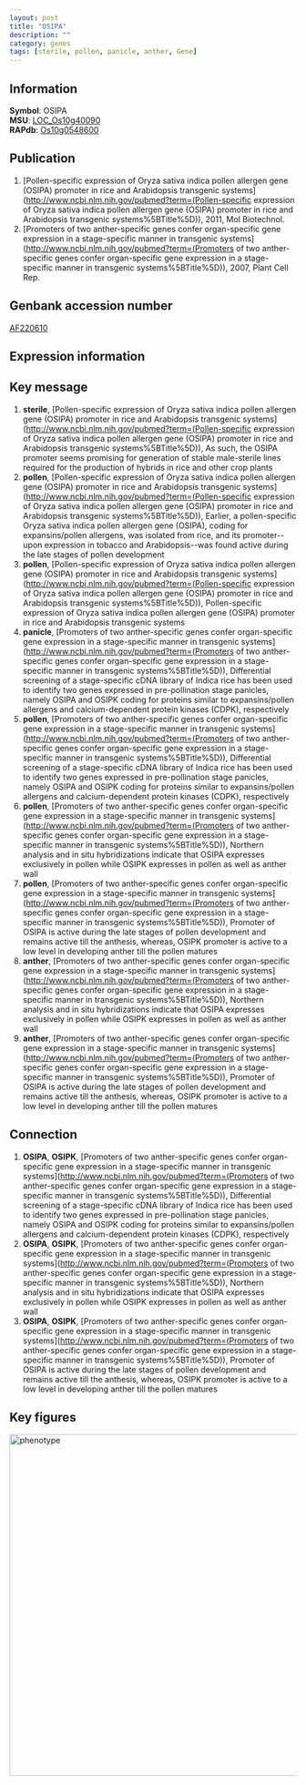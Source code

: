 ```yaml
---
layout: post
title: "OSIPA"
description: ""
category: genes
tags: [sterile, pollen, panicle, anther, Gene]
---
```


## Information
__Symbol__: OSIPA  
__MSU__: [LOC_Os10g40090](http://rice.plantbiology.msu.edu/cgi-bin/ORF_infopage.cgi?orf=LOC_Os10g40090)  
__RAPdb__: [Os10g0548600](http://rapdb.dna.affrc.go.jp/viewer/gbrowse_details/irgsp1?name=Os10g0548600)  

## Publication
1. [Pollen-specific expression of Oryza sativa indica pollen allergen gene (OSIPA) promoter in rice and Arabidopsis transgenic systems](http://www.ncbi.nlm.nih.gov/pubmed?term=(Pollen-specific expression of Oryza sativa indica pollen allergen gene (OSIPA) promoter in rice and Arabidopsis transgenic systems%5BTitle%5D)), 2011, Mol Biotechnol.
2. [Promoters of two anther-specific genes confer organ-specific gene expression in a stage-specific manner in transgenic systems](http://www.ncbi.nlm.nih.gov/pubmed?term=(Promoters of two anther-specific genes confer organ-specific gene expression in a stage-specific manner in transgenic systems%5BTitle%5D)), 2007, Plant Cell Rep.

## Genbank accession number
[AF220610](http://www.ncbi.nlm.nih.gov/nuccore/AF220610)

## Expression information

## Key message
1. __sterile__, [Pollen-specific expression of Oryza sativa indica pollen allergen gene (OSIPA) promoter in rice and Arabidopsis transgenic systems](http://www.ncbi.nlm.nih.gov/pubmed?term=(Pollen-specific expression of Oryza sativa indica pollen allergen gene (OSIPA) promoter in rice and Arabidopsis transgenic systems%5BTitle%5D)),  As such, the OSIPA promoter seems promising for generation of stable male-sterile lines required for the production of hybrids in rice and other crop plants
2. __pollen__, [Pollen-specific expression of Oryza sativa indica pollen allergen gene (OSIPA) promoter in rice and Arabidopsis transgenic systems](http://www.ncbi.nlm.nih.gov/pubmed?term=(Pollen-specific expression of Oryza sativa indica pollen allergen gene (OSIPA) promoter in rice and Arabidopsis transgenic systems%5BTitle%5D)), Earlier, a pollen-specific Oryza sativa indica pollen allergen gene (OSIPA), coding for expansins/pollen allergens, was isolated from rice, and its promoter--upon expression in tobacco and Arabidopsis--was found active during the late stages of pollen development
3. __pollen__, [Pollen-specific expression of Oryza sativa indica pollen allergen gene (OSIPA) promoter in rice and Arabidopsis transgenic systems](http://www.ncbi.nlm.nih.gov/pubmed?term=(Pollen-specific expression of Oryza sativa indica pollen allergen gene (OSIPA) promoter in rice and Arabidopsis transgenic systems%5BTitle%5D)), Pollen-specific expression of Oryza sativa indica pollen allergen gene (OSIPA) promoter in rice and Arabidopsis transgenic systems
4. __panicle__, [Promoters of two anther-specific genes confer organ-specific gene expression in a stage-specific manner in transgenic systems](http://www.ncbi.nlm.nih.gov/pubmed?term=(Promoters of two anther-specific genes confer organ-specific gene expression in a stage-specific manner in transgenic systems%5BTitle%5D)), Differential screening of a stage-specific cDNA library of Indica rice has been used to identify two genes expressed in pre-pollination stage panicles, namely OSIPA and OSIPK coding for proteins similar to expansins/pollen allergens and calcium-dependent protein kinases (CDPK), respectively
5. __pollen__, [Promoters of two anther-specific genes confer organ-specific gene expression in a stage-specific manner in transgenic systems](http://www.ncbi.nlm.nih.gov/pubmed?term=(Promoters of two anther-specific genes confer organ-specific gene expression in a stage-specific manner in transgenic systems%5BTitle%5D)), Differential screening of a stage-specific cDNA library of Indica rice has been used to identify two genes expressed in pre-pollination stage panicles, namely OSIPA and OSIPK coding for proteins similar to expansins/pollen allergens and calcium-dependent protein kinases (CDPK), respectively
6. __pollen__, [Promoters of two anther-specific genes confer organ-specific gene expression in a stage-specific manner in transgenic systems](http://www.ncbi.nlm.nih.gov/pubmed?term=(Promoters of two anther-specific genes confer organ-specific gene expression in a stage-specific manner in transgenic systems%5BTitle%5D)),  Northern analysis and in situ hybridizations indicate that OSIPA expresses exclusively in pollen while OSIPK expresses in pollen as well as anther wall
7. __pollen__, [Promoters of two anther-specific genes confer organ-specific gene expression in a stage-specific manner in transgenic systems](http://www.ncbi.nlm.nih.gov/pubmed?term=(Promoters of two anther-specific genes confer organ-specific gene expression in a stage-specific manner in transgenic systems%5BTitle%5D)),  Promoter of OSIPA is active during the late stages of pollen development and remains active till the anthesis, whereas, OSIPK promoter is active to a low level in developing anther till the pollen matures
8. __anther__, [Promoters of two anther-specific genes confer organ-specific gene expression in a stage-specific manner in transgenic systems](http://www.ncbi.nlm.nih.gov/pubmed?term=(Promoters of two anther-specific genes confer organ-specific gene expression in a stage-specific manner in transgenic systems%5BTitle%5D)),  Northern analysis and in situ hybridizations indicate that OSIPA expresses exclusively in pollen while OSIPK expresses in pollen as well as anther wall
9. __anther__, [Promoters of two anther-specific genes confer organ-specific gene expression in a stage-specific manner in transgenic systems](http://www.ncbi.nlm.nih.gov/pubmed?term=(Promoters of two anther-specific genes confer organ-specific gene expression in a stage-specific manner in transgenic systems%5BTitle%5D)),  Promoter of OSIPA is active during the late stages of pollen development and remains active till the anthesis, whereas, OSIPK promoter is active to a low level in developing anther till the pollen matures

## Connection
1. __OSIPA__, __OSIPK__, [Promoters of two anther-specific genes confer organ-specific gene expression in a stage-specific manner in transgenic systems](http://www.ncbi.nlm.nih.gov/pubmed?term=(Promoters of two anther-specific genes confer organ-specific gene expression in a stage-specific manner in transgenic systems%5BTitle%5D)), Differential screening of a stage-specific cDNA library of Indica rice has been used to identify two genes expressed in pre-pollination stage panicles, namely OSIPA and OSIPK coding for proteins similar to expansins/pollen allergens and calcium-dependent protein kinases (CDPK), respectively
2. __OSIPA__, __OSIPK__, [Promoters of two anther-specific genes confer organ-specific gene expression in a stage-specific manner in transgenic systems](http://www.ncbi.nlm.nih.gov/pubmed?term=(Promoters of two anther-specific genes confer organ-specific gene expression in a stage-specific manner in transgenic systems%5BTitle%5D)),  Northern analysis and in situ hybridizations indicate that OSIPA expresses exclusively in pollen while OSIPK expresses in pollen as well as anther wall
3. __OSIPA__, __OSIPK__, [Promoters of two anther-specific genes confer organ-specific gene expression in a stage-specific manner in transgenic systems](http://www.ncbi.nlm.nih.gov/pubmed?term=(Promoters of two anther-specific genes confer organ-specific gene expression in a stage-specific manner in transgenic systems%5BTitle%5D)),  Promoter of OSIPA is active during the late stages of pollen development and remains active till the anthesis, whereas, OSIPK promoter is active to a low level in developing anther till the pollen matures

## Key figures
<img src="http://ricencode.github.io/images/OSIPA.pheno.png" alt="phenotype"  style="width: 600px;"/>



